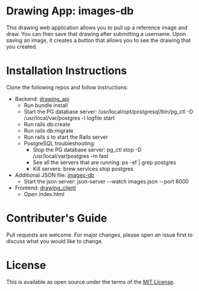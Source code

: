 # Drawing App: images-db

This drawing web application allows you to pull up a reference image and draw. You can then save that drawing after submitting a username. Upon saving an image, it creates a button that allows you to see the drawing that you created.

# Installation Instructions

Clone the following repos and follow instructions:

- Backend: [drawing_api](https://github.com/jazminmatos/drawing_api)
  - Run bundle install
  - Start the PG database server: /usr/local/opt/postgresql/bin/pg_ctl -D /usr/local/var/postgres -l logfile start
  - Run rails db:create
  - Run rails db:migrate
  - Run rails s to start the Rails server
  - PostgreSQL troubleshooting:
    - Stop the PG database server: pg_ctl stop -D /usr/local/var/postgres -m fast
    - See all the servers that are running: ps -ef | grep postgres
    - Kill servers: brew services stop postgres
- Additional JSON file: [images-db](https://github.com/jazminmatos/images-db)
  - Start the json server: json-server --watch images.json --port 8000
- Frontend: [drawing_client](https://github.com/jazminmatos/drawing_client)
  - Open index.html

# Contributer's Guide

Pull requests are welcome. For major changes, please open an issue first to discuss what you would like to change.

# License

This is available as open source under the terms of the [MIT License](https://choosealicense.com/licenses/mit/).
